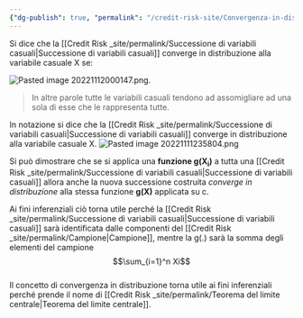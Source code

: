 ```yaml
---
{"dg-publish": true, "permalink": "/credit-risk-site/Convergenza-in-distribuzione/"}
---
```






Si dice che la [[Credit Risk _site/permalink/Successione di variabili casuali\|Successione di variabili casuali]] converge in distribuzione alla variabile casuale X se:

 ![Pasted image 20221112000147.png](/img/user/Credit%20Risk%20_site/allegati/allegati/Pasted%20image%2020221112000147.png).

> In altre parole tutte le variabili casuali tendono ad assomigliare ad una sola di esse che le rappresenta tutte.

In notazione si dice che la [[Credit Risk _site/permalink/Successione di variabili casuali\|Successione di variabili casuali]] converge in distribuzione alla variabile casuale X.
![Pasted image 20221111235804.png](/img/user/Credit%20Risk%20_site/allegati/allegati/Pasted%20image%2020221111235804.png)

Si può dimostrare che se si applica una **funzione g(X<sub>i</sub>)** a tutta una [[Credit Risk _site/permalink/Successione di variabili casuali\|Successione di variabili casuali]] allora anche la nuova successione costruita *converge in distribuzione*  alla stessa funzione **g(X)** applicata su c.

Ai fini inferenziali ciò torna utile perché la [[Credit Risk _site/permalink/Successione di variabili casuali\|Successione di variabili casuali]] sarà identificata dalle componenti del [[Credit Risk _site/permalink/Campione\|Campione]], mentre la g(.) sarà la somma degli elementi del campione $$\sum_{i=1}^n Xi$$  
Il concetto di convergenza in distribuzione torna utile ai fini inferenziali perché prende il nome di [[Credit Risk _site/permalink/Teorema del limite centrale\|Teorema del limite centrale]].



